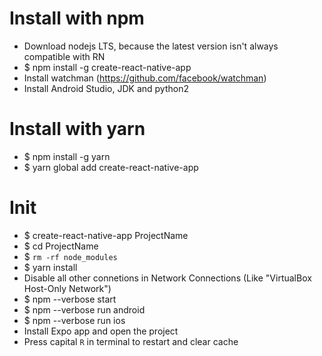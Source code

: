 Install with npm
=====
* Download nodejs LTS, because the latest version isn't always compatible with RN
* $ npm install -g create-react-native-app
* Install watchman (https://github.com/facebook/watchman)
* Install Android Studio, JDK and python2

Install with yarn
=====
* $ npm install -g yarn
* $ yarn global add create-react-native-app

Init
======
* $ create-react-native-app ProjectName
* $ cd ProjectName
* $ `rm -rf node_modules`
* $ yarn install
* Disable all other connetions in Network Connections (Like "VirtualBox Host-Only Network")
* $ npm --verbose start
* $ npm --verbose run android
* $ npm --verbose run ios
* Install Expo app and open the project
* Press capital `R` in terminal to restart and clear cache
